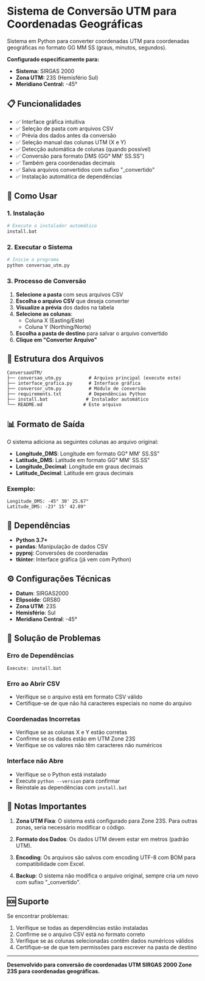 # Sistema de Conversão UTM para Coordenadas Geográficas

Sistema em Python para converter coordenadas UTM para coordenadas geográficas no formato GG MM SS (graus, minutos, segundos).

**Configurado especificamente para:**
- **Sistema:** SIRGAS 2000
- **Zona UTM:** 23S (Hemisfério Sul)
- **Meridiano Central:** -45°

## 📋 Funcionalidades

- ✅ Interface gráfica intuitiva
- ✅ Seleção de pasta com arquivos CSV
- ✅ Prévia dos dados antes da conversão
- ✅ Seleção manual das colunas UTM (X e Y)
- ✅ Detecção automática de colunas (quando possível)
- ✅ Conversão para formato DMS (GG° MM' SS.SS")
- ✅ Também gera coordenadas decimais
- ✅ Salva arquivos convertidos com sufixo "_convertido"
- ✅ Instalação automática de dependências

## 🚀 Como Usar

### 1. Instalação
```bash
# Execute o instalador automático
install.bat
```

### 2. Executar o Sistema
```bash
# Inicie o programa
python conversao_utm.py
```

### 3. Processo de Conversão

1. **Selecione a pasta** com seus arquivos CSV
2. **Escolha o arquivo CSV** que deseja converter
3. **Visualize a prévia** dos dados na tabela
4. **Selecione as colunas**:
   - Coluna X (Easting/Este)
   - Coluna Y (Northing/Norte)
5. **Escolha a pasta de destino** para salvar o arquivo convertido
6. **Clique em "Converter Arquivo"**

## 📁 Estrutura dos Arquivos

```
ConversaoUTM/
├── conversao_utm.py          # Arquivo principal (execute este)
├── interface_grafica.py      # Interface gráfica
├── conversor_utm.py          # Módulo de conversão
├── requirements.txt          # Dependências Python
├── install.bat              # Instalador automático
└── README.md               # Este arquivo
```

## 📊 Formato de Saída

O sistema adiciona as seguintes colunas ao arquivo original:

- **Longitude_DMS**: Longitude em formato GG° MM' SS.SS"
- **Latitude_DMS**: Latitude em formato GG° MM' SS.SS"
- **Longitude_Decimal**: Longitude em graus decimais
- **Latitude_Decimal**: Latitude em graus decimais

### Exemplo:
```
Longitude_DMS: -45° 30' 25.67"
Latitude_DMS: -23° 15' 42.89"
```

## 🔧 Dependências

- **Python 3.7+**
- **pandas**: Manipulação de dados CSV
- **pyproj**: Conversões de coordenadas
- **tkinter**: Interface gráfica (já vem com Python)

## ⚙️ Configurações Técnicas

- **Datum**: SIRGAS2000
- **Elipsoide**: GRS80
- **Zona UTM**: 23S
- **Hemisfério**: Sul
- **Meridiano Central**: -45°

## 🐛 Solução de Problemas

### Erro de Dependências
```
Execute: install.bat
```

### Erro ao Abrir CSV
- Verifique se o arquivo está em formato CSV válido
- Certifique-se de que não há caracteres especiais no nome do arquivo

### Coordenadas Incorretas
- Verifique se as colunas X e Y estão corretas
- Confirme se os dados estão em UTM Zone 23S
- Verifique se os valores não têm caracteres não numéricos

### Interface não Abre
- Verifique se o Python está instalado
- Execute `python --version` para confirmar
- Reinstale as dependências com `install.bat`

## 📝 Notas Importantes

1. **Zona UTM Fixa**: O sistema está configurado para Zone 23S. Para outras zonas, seria necessário modificar o código.

2. **Formato dos Dados**: Os dados UTM devem estar em metros (padrão UTM).

3. **Encoding**: Os arquivos são salvos com encoding UTF-8 com BOM para compatibilidade com Excel.

4. **Backup**: O sistema não modifica o arquivo original, sempre cria um novo com sufixo "_convertido".

## 🆘 Suporte

Se encontrar problemas:

1. Verifique se todas as dependências estão instaladas
2. Confirme se o arquivo CSV está no formato correto
3. Verifique se as colunas selecionadas contêm dados numéricos válidos
4. Certifique-se de que tem permissões para escrever na pasta de destino

---

**Desenvolvido para conversão de coordenadas UTM SIRGAS 2000 Zone 23S para coordenadas geográficas.**
